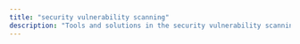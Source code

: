 ```yaml
---
title: "security vulnerability scanning" 
description: "Tools and solutions in the security vulnerability scanning category"
---
```

